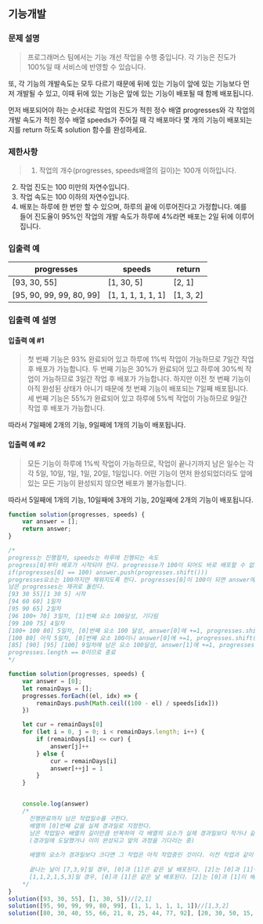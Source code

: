 
## 기능개발

### 문제 설명
  > 프로그래머스 팀에서는 기능 개선 작업을 수행 중입니다. 각 기능은 진도가 100%일 때 서비스에 반영할 수 있습니다.  
>
또, 각 기능의 개발속도는 모두 다르기 때문에 뒤에 있는 기능이 앞에 있는 기능보다 먼저 개발될 수 있고, 이때 뒤에 있는 기능은 앞에 있는 기능이 배포될 때 함께 배포됩니다.  
>
먼저 배포되어야 하는 순서대로 작업의 진도가 적힌 정수 배열 progresses와 각 작업의 개발 속도가 적힌 정수 배열 speeds가 주어질 때 각 배포마다 몇 개의 기능이 배포되는지를 return 하도록 solution 함수를 완성하세요.  

  ### 제한사항
  >1. 작업의 개수(progresses, speeds배열의 길이)는 100개 이하입니다.
2. 작업 진도는 100 미만의 자연수입니다.
3. 작업 속도는 100 이하의 자연수입니다.
4. 배포는 하루에 한 번만 할 수 있으며, 하루의 끝에 이루어진다고 가정합니다. 예를 들어 진도율이 95%인 작업의 개발 속도가 하루에 4%라면 배포는 2일 뒤에 이루어집니다.
  
  ### 입출력 예
  | progresses               | speeds             | return    |
  | ------------------------ | ------------------ | --------- |
  | [93, 30, 55]             | [1, 30, 5]         | [2, 1]    |
  | [95, 90, 99, 99, 80, 99] | [1, 1, 1, 1, 1, 1] | [1, 3, 2] |

 ### 입출력 예 설명
 #### 입출력 예 #1
>첫 번째 기능은 93% 완료되어 있고 하루에 1%씩 작업이 가능하므로 7일간 작업 후 배포가 가능합니다.
>두 번째 기능은 30%가 완료되어 있고 하루에 30%씩 작업이 가능하므로 3일간 작업 후 배포가 가능합니다. 하지만 이전 첫 번째 기능이 아직 완성된 상태가 아니기 때문에 첫 번째 기능이 배포되는 7일째 배포됩니다.
>세 번째 기능은 55%가 완료되어 있고 하루에 5%씩 작업이 가능하므로 9일간 작업 후 배포가 가능합니다.
>
따라서 7일째에 2개의 기능, 9일째에 1개의 기능이 배포됩니다.

#### 입출력 예 #2
>모든 기능이 하루에 1%씩 작업이 가능하므로, 작업이 끝나기까지 남은 일수는 각각 5일, 10일, 1일, 1일, 20일, 1일입니다. 어떤 기능이 먼저 완성되었더라도 앞에 있는 모든 기능이 완성되지 않으면 배포가 불가능합니다.
>
따라서 5일째에 1개의 기능, 10일째에 3개의 기능, 20일째에 2개의 기능이 배포됩니다.
```js
function solution(progresses, speeds) {
    var answer = [];
    return answer;
}
```
```js
/*
progress는 진행절차, speeds는 하루에 진행되는 속도
progress[0]부터 배포가 시작되야 한다. progressse가 100이 되어도 바로 배포할 수 없다.
if(progresses[0] == 100) answer.push(progresses.shift()))
progresses요소는 100까지만 채워지도록 한다. progresses[0]이 100이 되면 answer에 첫 요소에 +1 한다.
남은 progresses는 재귀로 돌린다.
[93 30 55][1 30 5] 시작
[94 60 60] 1일차
[95 90 65] 2일차
[96 100+ 70] 3일차, [1]번째 요소 100달성, 기다림
[99 100 75] 4일차
[100+ 100 80] 5일차, [0]번째 요소 100 달성, answer[0]에 +=1, progresses.shift() answer:[1]
[100 80] 아직 5일차, [0]번째 요소 100이니 answer[0]에 +=1, progresses.shift()] answer:[2]
[85] [90] [95] [100] 9일차에 남은 요소 100달성, answer[1]에 +=1, progresses.shift()answer:[2,1]
progresses.length == 0이므로 종료
*/

function solution(progresses, speeds) {
    var answer = [0];
    let remainDays = [];
    progresses.forEach((el, idx) => {
        remainDays.push(Math.ceil((100 - el) / speeds[idx]))
    })

    let cur = remainDays[0]
    for (let i = 0, j = 0; i < remainDays.length; i++) {
        if (remainDays[i] <= cur) {
            answer[j]++
        } else {
            cur = remainDays[i]
            answer[++j] = 1
        }
    }


    console.log(answer)
    /*
      진행완료까지 남은 작업일수를 구한다.
      배열의 [0]번째 값을 실제 경과일로 지정한다.
      남은 작업일수 배열의 길이만큼 반복하여 각 배열의 요소가 실제 경과일보다 작거나 같다면 그 작업은 진행이 완료된 것으로 본다.
      (경과일에 도달했거나 이미 완성되고 앞의 과정을 기다리는 중)
    
      배열의 요소가 경과일보다 크다면 그 작업은 아직 작업중인 것이다. 이전 작업과 같이 끝나지 않는다.
    
      끝나는 날이 [7,3,9]일 경우, [0]과 [1]은 같은 날 배포된다. [2]는 [0]과 [1]이 배포된 날 이후에 배포된다.
      [1,1,2,1,5,3]일 경우, [0]과 [1]은 같은 날 배포된다. [2]는 [0]과 [1]이 배포된 날 이후에 배포되며, 이 때 [2],[3]이 같이 배포된다. [4]는 [2],[3]이 배포된 날 이후에 배포되며, 이 때 [4],[5]가 같이 배포된다.
    */
}
solution([93, 30, 55], [1, 30, 5])//[2,1]
solution([95, 90, 99, 99, 80, 99], [1, 1, 1, 1, 1, 1])//[1,3,2]
solution([80, 30, 40, 55, 66, 21, 8, 25, 44, 77, 92], [20, 30, 50, 15, 20, 50, 22, 25, 35, 23, 2])
```
